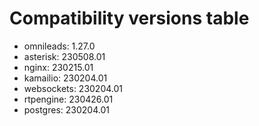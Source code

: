 # Compatibility versions table

* omnileads:  1.27.0
* asterisk:   230508.01
* nginx:      230215.01
* kamailio:   230204.01
* websockets: 230204.01
* rtpengine:  230426.01
* postgres:   230204.01

